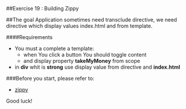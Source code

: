 ##Exercise 19 : Building Zippy

##The goal
Application sometimes need transclude directive, we need directive which display values index.html and from template.

####Requirements
* You must a complete a template:
  * when You click a button You should toggle content
  * and display property **takeMyMoney** from scope
* in **div** whit is **strong** use display value from directive and **index.html**

###Before you start, please refer to:
* [zippy](https://egghead.io/lessons/angularjs-building-zippy)



Good luck!
